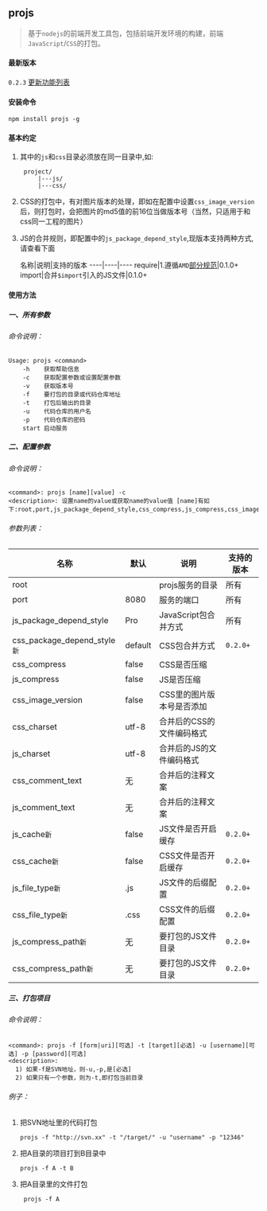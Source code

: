 ## projs

>基于`nodejs`的前端开发工具包，包括前端开发环境的构建，前端`JavaScript`/`CSS`的打包。

#### 最新版本

`0.2.3` 	[更新功能列表](https://github.com/stri/projs/issues/5)

#### 安装命令

    npm install projs -g
    
#### 基本约定

1. 其中的`js`和`css`目录必须放在同一目录中,如:

		project/
			|---js/
			|---css/

2. CSS的打包中，有对图片版本的处理，即如在配置中设置`css_image_version`后，则打包时，会把图片的md5值的前16位当做版本号（当然，只适用于和css同一工程的图片）

3. JS的合并规则，即配置中的`js_package_depend_style`,现版本支持两种方式,请查看下面

	名称|说明|支持的版本
----|----|----
require|1.遵循`AMD`[部分规范](https://github.com/stri/projs/issues/1)|0.1.0+
import|合并`$import`引入的JS文件|0.1.0+



#### 使用方法

##### 一、所有参数
###### 命令说明：

	Usage: projs <command>
		-h    获取帮助信息
		-c    获取配置参数或设置配置参数
		-v    获取版本号
		-f    要打包的目录或代码仓库地址
		-t    打包后输出的目录
		-u    代码仓库的用户名
		-p    代码仓库的密码
		start 启动服务

##### 二、配置参数

###### 命令说明：
	<command>: projs [name][value] -c
	<description>: 设置name的value或获取name的value值 [name]有如下:root,port,js_package_depend_style,css_compress,js_compress,css_image_version,css_charset,js_charset,css_comment_text,js_comment_text


###### 参数列表：

名称|默认|说明|支持的版本
-------|------|-----|-----
root||projs服务的目录|所有
port|8080|服务的端口|所有
js_package_depend_style|Pro|JavaScript包合并方式|所有
css_package_depend_style`新`|default|CSS包合并方式|`0.2.0+`
css_compress|false|CSS是否压缩
js_compress|false|JS是否压缩
css_image_version|false|CSS里的图片版本号是否添加
css_charset|utf-8|合并后的CSS的文件编码格式
js_charset|utf-8|合并后的JS的文件编码格式
css_comment_text|无|合并后的注释文案
js_comment_text|无|合并后的注释文案
js_cache`新`|false|JS文件是否开启缓存|`0.2.0+`
css_cache`新`|false|CSS文件是否开启缓存|`0.2.0+`
js_file_type`新`|\.js|JS文件的后缀配置|`0.2.0+`
css_file_type`新`|\.css|CSS文件的后缀配置|`0.2.0+`
js_compress_path`新`|无|要打包的JS文件目录|`0.2.0+`
css_compress_path`新`|无|要打包的JS文件目录|`0.2.0+`


##### 三、打包项目

###### 命令说明：
	<command>: projs -f [form|uri][可选] -t [target][必选] -u [username][可选] -p [password][可选]
	<description>:
      1) 如果-f是SVN地址，则-u,-p,是[必选]
      2) 如果只有一个参数，则为-t,即打包当前目录

###### 例子：
1.	把SVN地址里的代码打包
		
		projs -f "http://svn.xx" -t "/target/" -u "username" -p "12346"

2.	把A目录的项目打到B目录中

		projs -f A -t B 
3. 把A目录里的文件打包

		projs -f A

